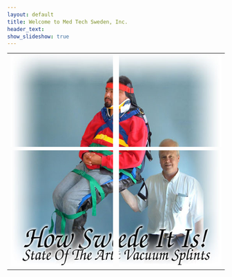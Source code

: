 ```yaml
---
layout: default
title: Welcome to Med Tech Sweden, Inc.
header_text: 
show_slideshow: true
---
```


<table width=533 border=0 cellpadding=0 cellspacing=0>
	<tr>
		<td><img src="/images/splash_01.jpg" width=267 height=215 alt=""></td>
		<td><img src="/images/splash_02.jpg" width=266 height=215 alt=""></td>
	</tr>
	<tr>
		<td><img src="/images/splash_03.jpg" width=267 height=270 alt=""></td>
		<td><img src="/images/splash_04.jpg" width=266 height=270 alt=""></td>
	</tr>
</table>



